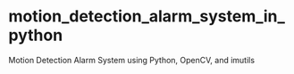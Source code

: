 # motion_detection_alarm_system_in_python
Motion Detection Alarm System using Python, OpenCV, and imutils
